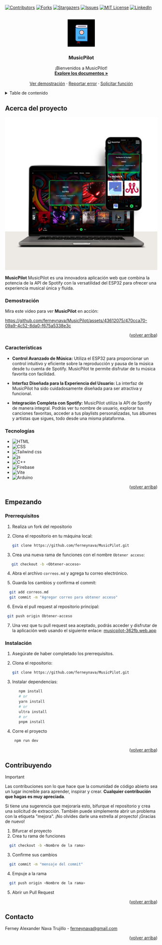 <a name="volver-arriba"></a>

[![Contributors][contributors-shield]][contributors-url]
[![Forks][forks-shield]][forks-url]
[![Stargazers][stars-shield]][stars-url]
[![Issues][issues-shield]][issues-url]
[![MIT License][license-shield]][license-url]
[![LinkedIn][linkedin-shield]][linkedin-url]


<br />
<div align="center">
  <a href="https://github.com/ferneynava/MusicPilot.git">
    <img src="./public/112-book-morph-linealtrans.gif" alt="Logo" width="90" height="90">
  </a>

  <h3 align="center">MusicPilot</h3>

  <p align="center">
    ¡Bienvenidos a MusicPilot!
    <br />
    <a href="https://github.com/ferneynava/MusicPilot.git"><strong>Explore los documentos »</strong></a>
    <br />
    <br />
    <a href="#demostración">Ver demostración</a>
    ·
    <a href="https://github.com/ferneynava/MusicPilot/issues">Reportar error</a>
    ·
    <a href="https://github.com/ferneynava/MusicPilot/pulls">Solicitar función</a>
  </p>
</div>



<!-- TABLE OF CONTENTS -->
<details>
  <summary>Table de contenido</summary>
  <ol>
    <li>
      <a href="#acerca-del-proyecto">Acerca del proyecto</a>
      <ul>
        <li><a href="#Características"> Características</a></li>
        <li><a href="#tecnologías">Tecnologías</a></li>
      </ul>
    </li>
    <li>
      <a href="#empezando">Empezando</a>
      <ul>
        <li><a href="#prerrequisitos">Prerrequisitos para probar la aplicación Web</a></li>
        <li><a href="#instalación">Instalación</a></li>
      </ul>
    </li>
    <li><a href="#contribuyendo">Contribuyendo</a></li>
    <li><a href="#licencia">Licencia</a></li>
    <li><a href="#contacto">Contacto</a></li>
  </ol>
</details>


## Acerca del proyecto

[![Product Name Screen Shot][product-screenshot]](#prerrequisitos)
 
**MusicPilot**  MusicPilot es una innovadora aplicación web que combina la potencia de la API de Spotify con la versatilidad del ESP32 para ofrecer una experiencia musical única y fluida. 

### Demostración

Mira este video para ver **MusicPilot** en acción:

https://github.com/ferneynava/MusicPilot/assets/43612075/470cca70-09a9-4c52-8da0-f675a5338e3c

<p align="right">(<a href="#volver-arriba">volver arriba</a>)</p>

### Características

- **Control Avanzado de Música:** Utiliza el ESP32 para proporcionar un control intuitivo y eficiente sobre la reproducción y pausa de la música desde tu cuenta de Spotify. MusicPilot te permite disfrutar de tu música favorita con facilidad.

- **Interfaz Diseñada para la Experiencia del Usuario:** La interfaz de MusicPilot ha sido cuidadosamente diseñada para ser atractiva y funcional.

- **Integración Completa con Spotify:** MusicPilot utiliza la API de Spotify de manera integral. Podrás ver tu nombre de usuario, explorar tus canciones favoritas, acceder a tus playlists personalizadas, tus álbumes y artistas que sigues, todo desde una misma plataforma.

### Tecnologías

* ![HTML]
* ![CSS]
* ![Tailwind css]
* ![js]
* ![C++]
* ![Firebase]
* ![Vite]
* ![Arduino]

<p align="right">(<a href="#volver-arriba">volver arriba</a>)</p>

## Empezando

### Prerrequisitos

1. Realiza un fork del repositorio

2. Clona el repositorio en tu máquina local:
   ```sh
   git clone https://github.com/ferneynava/MusicPilot.git
   ```
  
3. Crea una nueva rama de funciones con el nombre `Obtener acceso`:
```sh
   git checkout -b <Obtener-acceso>
```

4. Abra el archivo `correos.md` y agrega tu correo electrónico.

5. Guarda los cambios y confirma el commit: 
```sh
  git add correos.md
  git commit -m "Agregar correo para obtener acceso"
```

6. Envía el pull request al repositorio principal:

  ```sh
   git push origin Obtener-acceso
   ```
  
7. Una vez que tu pull request sea aceptado, podrás acceder y disfrutar de la aplicación web usando el siguiente enlace:  [musicpilot-362fb.web.app](https://musicpilot-362fb.web.app)


### Instalación

1. Asegúrate de haber completado los prerrequisitos.

2. Clona el repositorio:
   ```sh
   git clone https://github.com/ferneynava/MusicPilot.git
   ```

3. Instalar dependencias: 
   ```sh
      npm install
      # or
      yarn install
      # or
      ultra install
      # or
      pnpm install
   ```
4. Corre el proyecto 
   ```sh
    npm run dev
   ```

<p align="right">(<a href="#volver-arriba">volver arriba</a>)</p>

## Contribuyendo
> [!IMPORTANT]
> Las contribuciones son lo que hace que la comunidad de código abierto sea un lugar increíble para aprender, inspirar y crear. **Cualquier contribución que hagas es muy apreciada**.

Si tiene una sugerencia que mejoraría esto, bifurque el repositorio y crea una solicitud de extracción. También puede simplemente abrir un problema con la etiqueta "mejora". ¡No olvides darle una estrella al proyecto! ¡Gracias de nuevo!

1. Bifurcar el proyecto
2. Crea tu rama de funciones 
  ```sh
    git checkout -b <Nombre de la rama>
   ```
3. Confirme sus cambios 
```sh
  git commit -m "mensaje del commit"
```
4. Empuje a la rama
```sh
  git push origin <Nombre de la rama>
```
5. Abrir un Pull Request

<p align="right">(<a href="#volver-arriba">volver arriba</a>)</p>


## Contacto

Ferney Alexander Nava Trujillo - ferneynava@gmail.com


<p align="right">(<a href="#volver-arriba">volver arriba</a>)</p>

<!-- MARKDOWN LINKS & IMAGES -->
<!-- https://www.markdownguide.org/basic-syntax/#reference-style-links -->
[contributors-shield]: https://img.shields.io/github/contributors/ferneynava/MusicPilot.svg?style=for-the-badge
[contributors-url]: https://github.com/ferneynava/MusicPilot/graphs/contributors
[forks-shield]: https://img.shields.io/github/forks/ferneynava/MusicPilot.svg?style=for-the-badge
[forks-url]: https://github.com/ferneynava/MusicPilot/network/members
[stars-shield]: https://img.shields.io/github/stars/ferneynava/MusicPilot.svg?style=for-the-badge
[stars-url]: https://github.com/ferneynava/MusicPilot/stargazers
[issues-shield]: https://img.shields.io/github/issues/ferneynava/MusicPilot.svg?style=for-the-badge
[issues-url]: https://github.com/ferneynava/MusicPilot/issues
[license-shield]: https://img.shields.io/github/license/github_username/repo_name.svg?style=for-the-badge
[license-url]: https://github.com/github_username/repo_name/blob/master/LICENSE.txt
[linkedin-shield]: https://img.shields.io/badge/-LinkedIn-black.svg?style=for-the-badge&logo=linkedin&colorB=555
[linkedin-url]: https://www.linkedin.com/in/ferney-alexander-nava-trujillo-0478a8118/
[product-screenshot]: /public/Minimalist%20Website%20Launch%20Computer%20Mockup%20Instagram%20Post.png
[HTML]: https://img.shields.io/badge/HTML5-E34F26?style=for-the-badge&logo=html5&logoColor=white
[CSS]: https://img.shields.io/badge/CSS3-1572B6?style=for-the-badge&logo=css3&logoColor=white
[Tailwind css]: https://img.shields.io/badge/Tailwind_CSS-38B2AC?style=for-the-badge&logo=tailwind-css&logoColor=white
[js]: https://img.shields.io/badge/JavaScript-323330?style=for-the-badge&logo=javascript&logoColor=F7DF1E
[C++]: https://img.shields.io/badge/C%2B%2B-00599C?style=for-the-badge&logo=c%2B%2B&logoColor=white
[Firebase]: https://img.shields.io/badge/firebase-ffca28?style=for-the-badge&logo=firebase&logoColor=black
[Vite]: https://img.shields.io/badge/Vite-B73BFE?style=for-the-badge&logo=vite&logoColor=FFD62E
[Arduino]: https://img.shields.io/badge/Arduino_IDE-00979D?style=for-the-badge&logo=arduino&logoColor=white